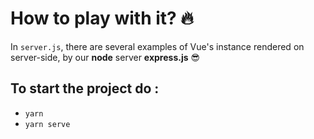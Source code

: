# How to play with it? 🔥

In <code>server.js</code>, there are several examples of Vue's instance rendered on server-side, by our <b>node</b> server <b>express.js</b> 😎

## To start the project do :
<ul>
  <li><code>yarn</code></li>
  <li><code>yarn serve</code></li>
</ul>